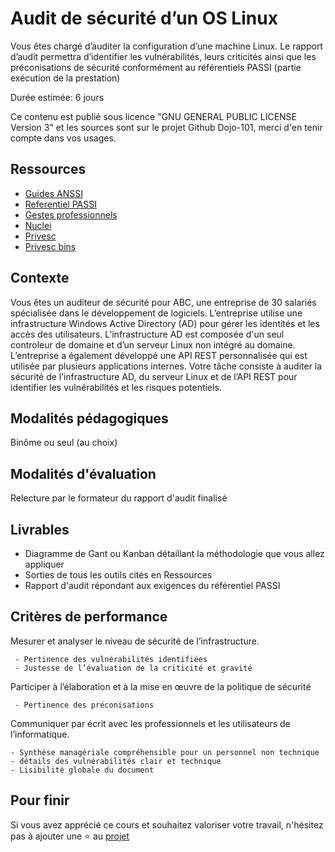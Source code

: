 # Audit de sécurité d’un OS Linux

Vous êtes chargé d’auditer la configuration d’une machine Linux. Le rapport d’audit permettra d’identifier les vulnérabilités, leurs criticités ainsi que les préconisations de sécurité conformément au référentiels PASSI (partie exécution de la prestation)

Durée estimée: 6 jours

Ce contenu est publié sous licence "GNU GENERAL PUBLIC LICENSE Version 3" et les sources sont sur le projet Github Dojo-101, merci d'en tenir compte dans vos usages.

## Ressources

* [Guides ANSSI](https://cyber.gouv.fr/publications/)
* [Referentiel PASSI](https://cyber.gouv.fr/referentiels-dexigences-pour-la-qualification)
* [Gestes professionnels](https://github.com/Aif4thah/Dojo-101)
* [Nuclei](https://github.com/projectdiscovery/nuclei)
* [Privesc](https://github.com/carlospolop/PEASS-ng)
* [Privesc bins](https://gtfobins.github.io/)


## Contexte

Vous êtes un auditeur de sécurité pour ABC, une entreprise de 30 salariés spécialisée dans le développement de logiciels. L’entreprise utilise une infrastructure Windows Active Directory (AD) pour gérer les identités et les accès des utilisateurs. L’infrastructure AD est composée d'un seul controleur de domaine et d’un serveur Linux non intégré au domaine. L’entreprise a également développé une API REST personnalisée qui est utilisée par plusieurs applications internes. Votre tâche consiste à auditer la sécurité de l’infrastructure AD, du serveur Linux et de l’API REST pour identifier les vulnérabilités et les risques potentiels.


## Modalités pédagogiques

Binôme ou seul (au choix)

## Modalités d'évaluation

Relecture par le formateur du rapport d'audit finalisé

## Livrables

* Diagramme de Gant ou Kanban détaillant la méthodologie que vous allez appliquer
* Sorties de tous les outils cités en Ressources
* Rapport d'audit répondant aux exigences du référentiel PASSI 


## Critères de performance

Mesurer et analyser le niveau de sécurité de l’infrastructure.

     - Pertinence des vulnérabilités identifiées
     - Justesse de l’évaluation de la criticité et gravité

Participer à l’élaboration et à la mise en œuvre de la politique de sécurité

     - Pertinence des préconisations

Communiquer par écrit avec les professionnels et les utilisateurs de l’informatique.

    - Synthèse managériale compréhensible pour un personnel non technique
    - détails des vulnérabilités clair et technique
    - Lisibilité globale du document

## Pour finir

Si vous avez apprécié ce cours et souhaitez valoriser votre travail, n'hésitez pas à ajouter une ⭐ au [projet](https://github.com/Aif4thah/Dojo-101)